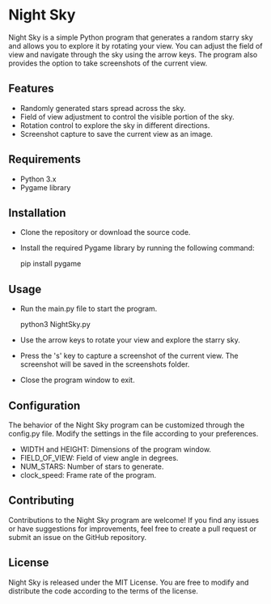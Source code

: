 # Night Sky

Night Sky is a simple Python program that generates a random starry sky and allows you to explore it by rotating your view. You can adjust the field of view and navigate through the sky using the arrow keys. The program also provides the option to take screenshots of the current view.

## Features

- Randomly generated stars spread across the sky.
- Field of view adjustment to control the visible portion of the sky.
- Rotation control to explore the sky in different directions.
- Screenshot capture to save the current view as an image.

## Requirements

- Python 3.x
- Pygame library

## Installation

- Clone the repository or download the source code.
- Install the required Pygame library by running the following command:

    pip install pygame

## Usage

- Run the main.py file to start the program.

    python3 NightSky.py

- Use the arrow keys to rotate your view and explore the starry sky.
- Press the 's' key to capture a screenshot of the current view. The screenshot will be saved in the screenshots folder.
- Close the program window to exit.

## Configuration

The behavior of the Night Sky program can be customized through the config.py file. Modify the settings in the file according to your preferences.

- WIDTH and HEIGHT: Dimensions of the program window.
- FIELD_OF_VIEW: Field of view angle in degrees.
- NUM_STARS: Number of stars to generate.
- clock_speed: Frame rate of the program.

## Contributing

Contributions to the Night Sky program are welcome! If you find any issues or have suggestions for improvements, feel free to create a pull request or submit an issue on the GitHub repository.

## License

Night Sky is released under the MIT License. You are free to modify and distribute the code according to the terms of the license.